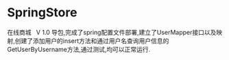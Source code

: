 # SpringStore
在线商城
 
V 1.0
导包,完成了spring配置文件部署,建立了UserMapper接口以及映射,创建了添加用户的insert方法和通过用户名查询用户信息的GetUserByUsername方法,通过测试,均可以正常运行.

